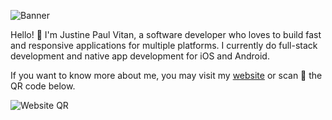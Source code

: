 ![Banner](https://res.cloudinary.com/dhv9gcew6/image/upload/q_auto/v1633559177/banner-github_acjh65.png)


Hello! 👋 I'm Justine Paul Vitan, a software developer who loves to build fast and responsive applications for multiple platforms. I currently do full-stack development and native app development for iOS and Android.


If you want to know more about me, you may visit my [website](https://jpvitan.com/) or scan 📱 the QR code below.


![Website QR](https://res.cloudinary.com/dhv9gcew6/image/upload/q_auto/v1633562308/banner-website-qr_o2sjyv.png)
